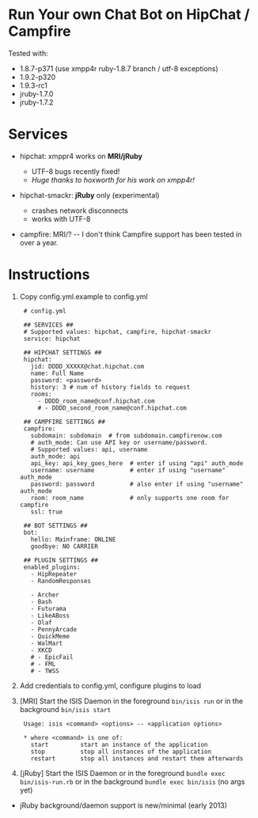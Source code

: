 # Run Your own Chat Bot on HipChat / Campfire

  Tested with:

  * 1.8.7-p371 (use xmpp4r ruby-1.8.7 branch / utf-8 exceptions)
  * 1.9.2-p320
  * 1.9.3-rc1
  * jruby-1.7.0
  * jruby-1.7.2

# Services

  * hipchat: xmppr4 works on **MRI/jRuby**
    * UTF-8 bugs recently fixed!
    * *Huge thanks to hoxworth for his work on xmpp4r!*

  * hipchat-smackr: **jRuby** only (experimental)
    * crashes network disconnects
    * works with UTF-8

  * campfire: MRI/? -- I don't think Campfire support has been tested in over a year.

# Instructions

1. Copy config.yml.example to config.yml

        # config.yml

        ## SERVICES ##
        # Supported values: hipchat, campfire, hipchat-smackr
        service: hipchat

        ## HIPCHAT SETTINGS ##
        hipchat:
          jid: DDDD_XXXXX@chat.hipchat.com
          name: Full Name
          password: <password>
          history: 3 # num of history fields to request
          rooms:
            - DDDD_room_name@conf.hipchat.com
            # - DDDD_second_room_name@conf.hipchat.com

        ## CAMPFIRE SETTINGS ##
        campfire:
          subdomain: subdomain  # from subdomain.campfirenow.com
          # auth_mode: Can use API key or username/password.
          # Supported values: api, username
          auth_mode: api
          api_key: api_key_goes_here  # enter if using "api" auth_mode
          username: username          # enter if using "username" auth_mode
          password: password          # also enter if using "username" auth_mode
          room: room_name             # only supports one room for campfire
          ssl: true

        ## BOT SETTINGS ##
        bot:
          hello: Mainframe: ONLINE
          goodbye: NO CARRIER

        ## PLUGIN SETTINGS ##
        enabled_plugins:
          - HipRepeater
          - RandomResponses

          - Archer
          - Bash
          - Futurama
          - LikeABoss
          - Olaf
          - PennyArcade
          - QuickMeme
          - WalMart
          - XKCD
          # - EpicFail
          # - FML
          # - TWSS

1. Add credentials to config.yml, configure plugins to load
1. [MRI] Start the ISIS Daemon in the foreground ``bin/isis run`` or in the background ``bin/isis start``

        Usage: isis <command> <options> -- <application options>

        * where <command> is one of:
          start         start an instance of the application
          stop          stop all instances of the application
          restart       stop all instances and restart them afterwards


1. [jRuby] Start the ISIS Daemon or in the foreground ``bundle exec bin/isis-run.rb`` or in the background ``bundle exec bin/isis`` (no args yet)

  * jRuby background/daemon support is new/minimal (early 2013)

